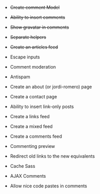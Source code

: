* <del>Create comment Model</del>
* <del>Ability to insert comments</del>
* <del>Show gravatar in comments</del>
* <del>Separate helpers</del>
* <del>Create an articles feed</del>
* <p>Escape inputs</p>

* Comment moderation
* Antispam
* Create an about (or jordi-romero) page
* Create a contact page
* Ability to insert link-only posts
* Create a links feed
* Create a mixed feed
* Create a comments feed
* Commenting preview
* Redirect old links to the new equivalents
* Cache Sass
* AJAX Comments
* Allow nice code pastes in comments
